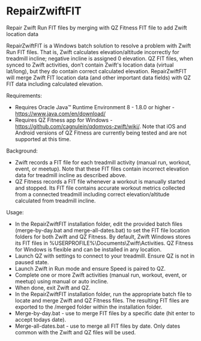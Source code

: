 # RepairZwiftFIT
Repair Zwift Run FIT files by merging with QZ Fitness FIT file to add Zwift location data

RepairZwiftFIT is a Windows batch solution to resolve a problem with Zwift Run FIT files. That is, Zwift calculates elevation/altitude incorrectly for treadmill incline; negative incline is assigned 0 elevation. QZ FIT files, when synced to Zwift activities, don’t contain Zwift's location data (virtual lat/long), but they do contain correct calculated elevation. RepairZwiftFIT will merge Zwift FIT location data (and other important data fields) with QZ FIT data including calculated elevation.

Requirements:
- Requires Oracle Java™ Runtime Environment 8 - 1.8.0 or higher - https://www.java.com/en/download/
- Requires QZ Fitness app for Windows - https://github.com/cagnulein/qdomyos-zwift/wiki/. Note that iOS and Android versions of QZ Fitness are currently being tested and are not supported at this time.

Background:
- Zwift records a FIT file for each treadmill activity (manual run, workout, event, or meetup). Note that these FIT files contain incorrect elevation data for treadmill incline as described above.
- QZ Fitness records a FIT file whenever a workout is manually started and stopped. Its FIT file contains accurate workout metrics collected from a connected treadmill including correct elevation/altitude calculated from treadmill incline.

Usage:
- In the RepairZwiftFIT installation folder, edit the provided batch files (merge-by-day.bat and merge-all-dates.bat) to set the FIT file location folders for both Zwift and QZ Fitness. By default, Zwift Windows stores its FIT files in %USERPROFILE%\Documents\Zwift\Activities. QZ Fitness for Windows is flexible and can be installed in any location.
- Launch QZ with settings to connect to your treadmill. Ensure QZ is not in paused state.
- Launch Zwift in Run mode and ensure Speed is paired to QZ.
- Complete one or more Zwift activities (manual run, workout, event, or meetup) using manual or auto incline.
- When done, exit Zwift and QZ.
- In the RepairZwiftFIT installation folder, run the appropriate batch file to locate and merge Zwift and QZ Fitness files. The resulting FIT files are exported to the /merged folder within the installation folder.
- Merge-by-day.bat - use to merge FIT files by a specific date (hit enter to accept todays date).
- Merge-all-dates.bat - use to merge all FIT files by date. Only dates common with the Zwift and QZ files will be used.
